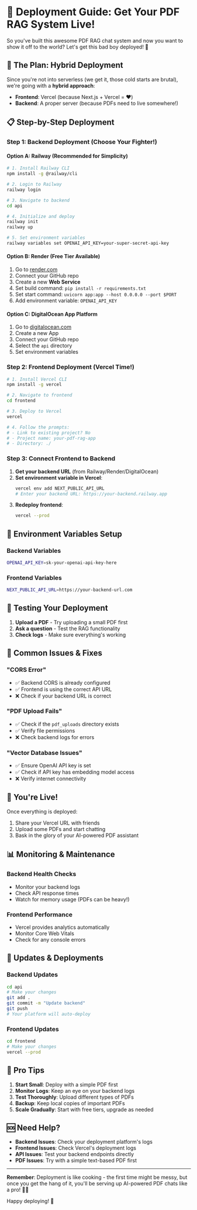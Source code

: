 # 🚀 Deployment Guide: Get Your PDF RAG System Live!

So you've built this awesome PDF RAG chat system and now you want to show it off to the world? Let's get this bad boy deployed! 🎉

## 🎯 **The Plan: Hybrid Deployment**

Since you're not into serverless (we get it, those cold starts are brutal), we're going with a **hybrid approach**:
- **Frontend**: Vercel (because Next.js + Vercel = ❤️)
- **Backend**: A proper server (because PDFs need to live somewhere!)

## 📋 **Step-by-Step Deployment**

### **Step 1: Backend Deployment (Choose Your Fighter!)**

#### **Option A: Railway (Recommended for Simplicity)**
```bash
# 1. Install Railway CLI
npm install -g @railway/cli

# 2. Login to Railway
railway login

# 3. Navigate to backend
cd api

# 4. Initialize and deploy
railway init
railway up

# 5. Set environment variables
railway variables set OPENAI_API_KEY=your-super-secret-api-key
```

#### **Option B: Render (Free Tier Available)**
1. Go to [render.com](https://render.com)
2. Connect your GitHub repo
3. Create a new **Web Service**
4. Set build command: `pip install -r requirements.txt`
5. Set start command: `uvicorn app:app --host 0.0.0.0 --port $PORT`
6. Add environment variable: `OPENAI_API_KEY`

#### **Option C: DigitalOcean App Platform**
1. Go to [digitalocean.com](https://digitalocean.com)
2. Create a new App
3. Connect your GitHub repo
4. Select the `api` directory
5. Set environment variables

### **Step 2: Frontend Deployment (Vercel Time!)**

```bash
# 1. Install Vercel CLI
npm install -g vercel

# 2. Navigate to frontend
cd frontend

# 3. Deploy to Vercel
vercel

# 4. Follow the prompts:
# - Link to existing project? No
# - Project name: your-pdf-rag-app
# - Directory: ./
```

### **Step 3: Connect Frontend to Backend**

1. **Get your backend URL** (from Railway/Render/DigitalOcean)
2. **Set environment variable in Vercel**:
   ```bash
   vercel env add NEXT_PUBLIC_API_URL
   # Enter your backend URL: https://your-backend.railway.app
   ```
3. **Redeploy frontend**:
   ```bash
   vercel --prod
   ```

## 🔧 **Environment Variables Setup**

### **Backend Variables**
```bash
OPENAI_API_KEY=sk-your-openai-api-key-here
```

### **Frontend Variables**
```bash
NEXT_PUBLIC_API_URL=https://your-backend-url.com
```

## 🧪 **Testing Your Deployment**

1. **Upload a PDF** - Try uploading a small PDF first
2. **Ask a question** - Test the RAG functionality
3. **Check logs** - Make sure everything's working

## 🐛 **Common Issues & Fixes**

### **"CORS Error"**
- ✅ Backend CORS is already configured
- ✅ Frontend is using the correct API URL
- ❌ Check if your backend URL is correct

### **"PDF Upload Fails"**
- ✅ Check if the `pdf_uploads` directory exists
- ✅ Verify file permissions
- ❌ Check backend logs for errors

### **"Vector Database Issues"**
- ✅ Ensure OpenAI API key is set
- ✅ Check if API key has embedding model access
- ❌ Verify internet connectivity

## 🎉 **You're Live!**

Once everything is deployed:
1. Share your Vercel URL with friends
2. Upload some PDFs and start chatting
3. Bask in the glory of your AI-powered PDF assistant

## 📊 **Monitoring & Maintenance**

### **Backend Health Checks**
- Monitor your backend logs
- Check API response times
- Watch for memory usage (PDFs can be heavy!)

### **Frontend Performance**
- Vercel provides analytics automatically
- Monitor Core Web Vitals
- Check for any console errors

## 🔄 **Updates & Deployments**

### **Backend Updates**
```bash
cd api
# Make your changes
git add .
git commit -m "Update backend"
git push
# Your platform will auto-deploy
```

### **Frontend Updates**
```bash
cd frontend
# Make your changes
vercel --prod
```

## 🎯 **Pro Tips**

1. **Start Small**: Deploy with a simple PDF first
2. **Monitor Logs**: Keep an eye on your backend logs
3. **Test Thoroughly**: Upload different types of PDFs
4. **Backup**: Keep local copies of important PDFs
5. **Scale Gradually**: Start with free tiers, upgrade as needed

## 🆘 **Need Help?**

- **Backend Issues**: Check your deployment platform's logs
- **Frontend Issues**: Check Vercel's deployment logs
- **API Issues**: Test your backend endpoints directly
- **PDF Issues**: Try with a simple text-based PDF first

---

**Remember**: Deployment is like cooking - the first time might be messy, but once you get the hang of it, you'll be serving up AI-powered PDF chats like a pro! 🍳✨

Happy deploying! 🚀 
